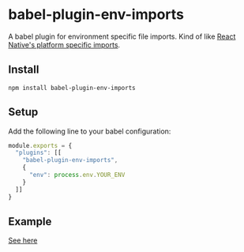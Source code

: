 # babel-plugin-env-imports

A babel plugin for environment specific file imports. Kind of like [React Native's platform specific imports](https://reactnative.dev/docs/platform-specific-code#platform-specific-extensions).

## Install

```
npm install babel-plugin-env-imports
```

## Setup

Add the following line to your babel configuration:

```js
module.exports = {
  "plugins": [[
    "babel-plugin-env-imports",
    {
      "env": process.env.YOUR_ENV
    }
  ]]
}
```

## Example

[See here](https://github.com/jxom/babel-plugin-env-imports/tree/master/example)
